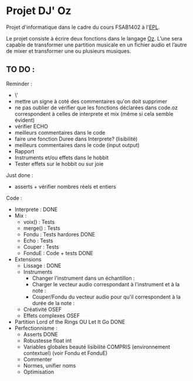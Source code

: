 Projet DJ' Oz 
=============

Projet d'informatique dans le cadre du cours FSAB1402 à l'[EPL](http://www.uclouvain.be/epl.html). 

Le projet consiste à écrire deux fonctions dans le langage [Oz](https://en.wikipedia.org/wiki/Oz_(programming_language)). 
L’une sera capable de transformer une partition musicale en un fichier audio et 
l’autre de mixer et transformer une ou plusieurs musiques.

TO DO :
-------
Reminder :
* \’
* mettre un signe à coté des commentaires qu'on doit supprimer
* ne pas oublier de vérifier que les fonctions déclarées dans code.oz correspondent à celles de interprete et mix (même si cela semble évident)
* vérifier ECHO 
* meilleurs commentaires dans le code
* faire une fonction Duree dans Interprete? (lisibilité)
* meilleurs commentaires dans le code (input output)
* Rapport
* Instruments et/ou effets dans le hobbit
* Tester effets sur le hobbit ou sur joie

Just done :
* asserts + vérifier nombres réels et entiers

Code :
* Interprete : DONE
* Mix :
	* voix() : Tests
	* merge() : Tests
	* Fondu : Tests hardores DONE
	* Echo : Tests
	* Couper : Tests
	* FonduE : Code + tests DONE
* Extensions
    * Lissage : DONE
    * Instruments
       * Changer l'instrument dans un échantillon :
       * Charger le vecteur audio correspondant à l'instrument et à la note :
       * Couper/Fondu du vecteur audio pour qu'il correspondent à la durée de la note :
    * Créativité OSEF
    * Effets complexes OSEF
* Partition Lord of the Rings OU Let It Go DONE
* Perfectionnisme :
	* Asserts DONE
	* Robustesse float int
	* Variables globales beauté lisibilité COMPRIS (environnement contextuel) (voir Fondu et FonduE)
	* Commenter
	* Normes, unifier noms
	* Optimisation


